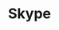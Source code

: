---
blog: https://blogs.skype.com/
facebook: https://www.facebook.com/Skype
font:
  name: Helvetica Rounded Bold
logohandle: skype
sort: skype
title: Skype
twitter: Skype
website: https://www.skype.com/en/
wikipedia: https://en.wikipedia.org/wiki/Skype
---